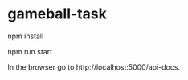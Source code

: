 # gameball-task

 npm install
 
 npm run start
 
In the browser go to http://localhost:5000/api-docs.
